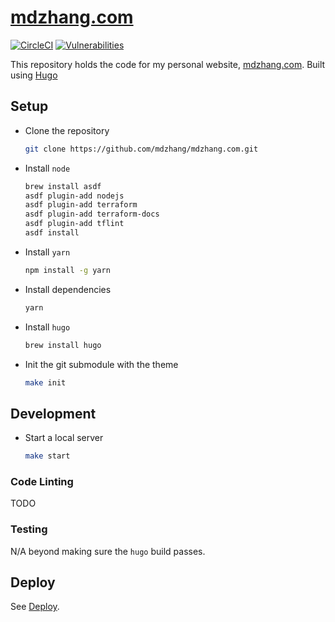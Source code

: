 # [mdzhang.com](http://mdzhang.com)

[![CircleCI](https://circleci.com/gh/mdzhang/mdzhang.com.svg?style=shield)](https://circleci.com/gh/mdzhang/mdzhang.com)
[![Vulnerabilities](https://snyk.io/test/github/mdzhang/mdzhang.com/badge.svg)](https://snyk.io/test/github/mdzhang/mdzhang.com)

This repository holds the code for my personal website, [mdzhang.com](http://mdzhang.com).
Built using [Hugo](https://gohugo.io/)

## Setup

* Clone the repository
    ```sh
    git clone https://github.com/mdzhang/mdzhang.com.git
    ```

* Install `node`
    ```sh
    brew install asdf
    asdf plugin-add nodejs
    asdf plugin-add terraform
    asdf plugin-add terraform-docs
    asdf plugin-add tflint
    asdf install
    ```

* Install `yarn`
    ```sh
    npm install -g yarn
    ```

* Install dependencies
    ```sh
    yarn
    ```

* Install `hugo`
    ```sh
    brew install hugo
    ```

* Init the git submodule with the theme
    ```sh
    make init
    ```

## Development

* Start a local server
    ```sh
    make start
    ```

### Code Linting

TODO

### Testing

N/A beyond making sure the `hugo` build passes.

## Deploy

See [Deploy](DEPLOY.md).
